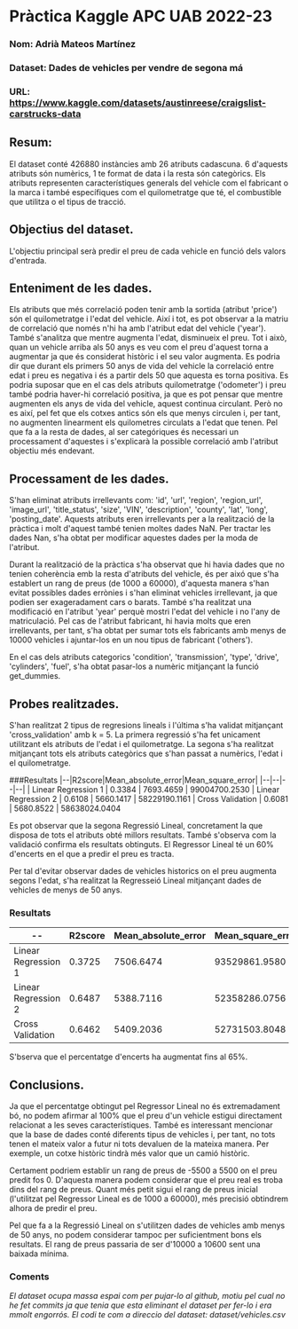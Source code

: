 # Pràctica Kaggle APC UAB 2022-23
### Nom: Adrià Mateos Martínez
### Dataset: Dades de vehicles per vendre de segona má
### URL: https://www.kaggle.com/datasets/austinreese/craigslist-carstrucks-data

## Resum:
El dataset conté 426880 instàncies amb 26 atributs cadascuna. 6 d'aquests atributs són numèrics, 1 te format de data i la resta són categòrics. 
Els atributs representen característiques generals del vehicle com el fabricant o la marca i també específiques com el quilometratge que té, el combustible que utilitza o el tipus de tracció.

## Objectius del dataset.
L'objectiu principal serà predir el preu de cada vehicle en funció dels valors d'entrada.

## Enteniment de les dades.
Els atributs que més correlació poden tenir amb la sortida (atribut 'price') són el quilometratge i l'edat del vehicle. Així i tot, es pot observar a la matriu de correlació que només n'hi ha amb l'atribut edat del vehicle ('year'). També s'analitza que mentre augmenta l'edat, disminueix el preu. Tot i això, quan un vehicle arriba als 50 anys es veu com el preu d'aquest torna a augmentar ja que és considerat històric i el seu valor augmenta. Es podria dir que durant els primers 50 anys de vida del vehicle la correlació entre edat i preu es negativa i és a partir dels 50 que aquesta es torna positiva. Es podria suposar que en el cas dels atributs quilometratge ('odometer') i preu també podria haver-hi correlació positiva, ja que es pot pensar que mentre augmenten els anys de vida del vehicle, aquest continua circulant. Però no es així, pel fet que els cotxes antics són els que menys circulen i, per tant, no augmenten linearment els quilometres circulats a l'edat que tenen. Pel que fa a la resta de dades, al ser categóriques és necessari un processament d'aquestes i s'explicarà la possible correlació amb l'atribut objectiu més endevant.

## Processament de les dades.
S'han eliminat atributs irrellevants com: 'id', 'url', 'region', 'region_url', 'image_url', 'title_status', 'size', 'VIN', 'description', 'county', 'lat', 'long', 'posting_date'. Aquests atributs eren irrellevants per a la realització de la pràctica i molt d'aquest també tenien moltes dades NaN. Per tractar les dades Nan, s'ha obtat per modificar aquestes dades per la moda de l'atribut.

Durant la realització de la pràctica s'ha observat que hi havia dades que no tenien coherència emb la resta d'atributs del vehicle, és per aixó que s'ha establert un rang de preus (de 1000 a 60000), d'aquesta manera s'han evitat possibles dades errònies i s'han eliminat vehicles irrellevant, ja que podien ser exageradament cars o barats. També s'ha realitzat una modificació en l'atribut 'year' perquè mostri l'edat del vehicle i no l'any de matriculació. Pel cas de l'atribut fabricant, hi havia molts que eren irrellevants, per tant, s'ha obtat per sumar tots els fabricants amb menys de 10000 vehicles i ajuntar-los en un nou tipus de fabricant ('others').

En el cas dels atributs categorics 'condition', 'transmission', 'type', 'drive', 'cylinders', 'fuel', s'ha obtat pasar-los a numèric mitjançant la funció get_dummies.

## Probes realitzades.
S'han realitzat 2 tipus de regresions lineals i l'última s'ha validat mitjançant 'cross_validation' amb k = 5. La primera regressió s'ha fet unicament utilitzant els atributs de l'edat i el quilometratge. La segona s'ha realitzat mitjançant tots els atributs categòrics que s'han passat a numèrics, l'edat i el quilometratge.

###Resultats
|--|R2score|Mean_absolute_error|Mean_square_error|
|--|--|--|--|
| Linear Regression 1 | 0.3384 | 7693.4659 | 99004700.2530
| Linear Regression 2 | 0.6108 | 5660.1417 | 58229190.1161
| Cross Validation | 0.6081 | 5680.8522 | 58638024.0404

Es pot observar que la segona Regressió Lineal, concretament la que disposa de tots el atributs obté millors resultats. També s'observa com la validació confirma els resultats obtinguts. El Regressor Lineal té un 60% d'encerts en el que a predir el preu es tracta.

Per tal d'evitar observar dades de vehicles historics on el preu augmenta segons l'edat, s'ha realitzat la Regresseió Lineal mitjançant dades de vehicles de menys de 50 anys.

### Resultats
|--|R2score|Mean_absolute_error|Mean_square_error|
|--|--|--|--|
| Linear Regression 1 | 0.3725 | 7506.6474 | 93529861.9580
| Linear Regression 2 | 0.6487 | 5388.7116 | 52358286.0756
| Cross Validation | 0.6462 | 5409.2036 | 52731503.8048

S'bserva que el percentatge d'encerts ha augmentat fins al 65%.

## Conclusions.
Ja que el percentatge obtingut pel Regressor Lineal no és extremadament bó, no podem afirmar al 100% que el preu d'un vehicle estigui directament relacionat a les seves característiques. També es interessant mencionar que la base de dades conté diferents tipus de vehicles i, per tant, no tots tenen el mateix valor a futur ni tots devaluen de la mateixa manera. Per exemple, un cotxe històric tindrà més valor que un camió històric.

Certament podriem establir un rang de preus de -5500 a 5500 on el preu predit fos 0. D'aquesta manera podem considerar que el preu real es troba dins del rang de preus. Quant més petit sigui el rang de preus inicial (l'utilitzat pel Regressor Lineal es de 1000 a 60000), més precisió obtindrem alhora de predir el preu.

Pel que fa a la Regressió Lineal on s'utilitzen dades de vehicles amb menys de 50 anys, no podem considerar tampoc per suficientment bons els resultats. El rang de preus passaria de ser d'10000 a 10600 sent una baixada mínima.


### Coments
*El dataset ocupa massa espai com per pujar-lo al github, motiu pel cual no he fet commits ja que tenia que esta eliminant el dataset per fer-lo i era mmolt engorrós. El codi te com a direccio del dataset: dataset/vehicles.csv*
